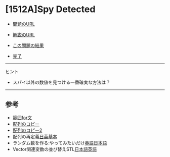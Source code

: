 # \[1512A\]Spy Detected

* [問題のURL](https://codeforces.com/problemset/problem/1512/A)

* [解説のURL](https://codeforces.com/blog/entry/89535)

* [この問題の結果](https://codeforces.com/contest/1512/status)

* [完了](https://codeforces.com/contest/1512/submission/124943560)

-----

ヒント

* スパイ以外の数値を見つける一番確実な方法は？

-----

## 参考

* [範囲for文](https://cpprefjp.github.io/lang/cpp11/range_based_for.html)
* [配列のコピー](https://en.cppreference.com/w/cpp/algorithm/copy)
* [配列のコピー2](https://bit.ly/37do1N0)
* 配列の再定義[日](https://cpprefjp.github.io/reference/vector/vector/resize.html)[英基本](https://en.cppreference.com/w/cpp/container/vector/resize)
* ランダム数を作る:やってみたいだけ[英語](https://en.cppreference.com/w/cpp/numeric/random)[日本語](https://cpprefjp.github.io/reference/random.html)
* Vector関連変数の並び替えSTL[日本語](https://cpprefjp.github.io/reference/algorithm/sort.html)[英語](https://en.cppreference.com/w/cpp/algorithm/sort)
